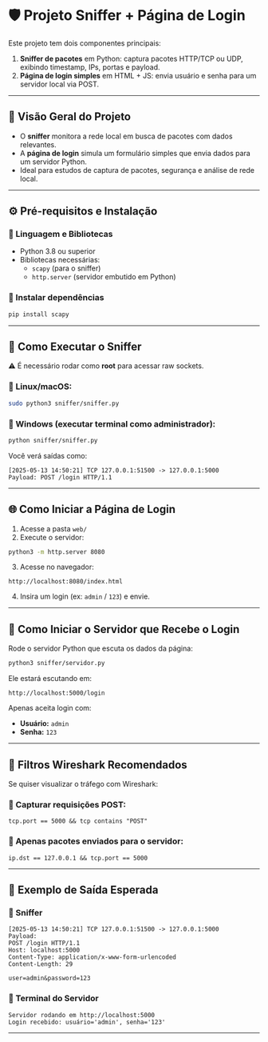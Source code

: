 # 🛡️ Projeto Sniffer + Página de Login

Este projeto tem dois componentes principais:

1. **Sniffer de pacotes** em Python: captura pacotes HTTP/TCP ou UDP, exibindo timestamp, IPs, portas e payload.  
2. **Página de login simples** em HTML + JS: envia usuário e senha para um servidor local via POST.

---

## 📌 Visão Geral do Projeto

- O **sniffer** monitora a rede local em busca de pacotes com dados relevantes.
- A **página de login** simula um formulário simples que envia dados para um servidor Python.
- Ideal para estudos de captura de pacotes, segurança e análise de rede local.

---

## ⚙️ Pré-requisitos e Instalação

### 🔹 Linguagem e Bibliotecas

- Python 3.8 ou superior
- Bibliotecas necessárias:
  - `scapy` (para o sniffer)
  - `http.server` (servidor embutido em Python)

### 🔹 Instalar dependências

```bash
pip install scapy
```

---

## 🐍 Como Executar o Sniffer

⚠️ É necessário rodar como **root** para acessar raw sockets.

### 🔸 Linux/macOS:

```bash
sudo python3 sniffer/sniffer.py
```

### 🔸 Windows (executar terminal como administrador):

```bash
python sniffer/sniffer.py
```

Você verá saídas como:

```
[2025-05-13 14:50:21] TCP 127.0.0.1:51500 -> 127.0.0.1:5000  
Payload: POST /login HTTP/1.1
```

---

## 🌐 Como Iniciar a Página de Login

1. Acesse a pasta `web/`  
2. Execute o servidor:

```bash
python3 -m http.server 8080
```

3. Acesse no navegador:

```
http://localhost:8080/index.html
```

4. Insira um login (ex: `admin` / `123`) e envie.

---

## 📩 Como Iniciar o Servidor que Recebe o Login

Rode o servidor Python que escuta os dados da página:

```bash
python3 sniffer/servidor.py
```

Ele estará escutando em:  
```
http://localhost:5000/login
```

Apenas aceita login com:

- **Usuário:** `admin`  
- **Senha:** `123`

---

## 🧪 Filtros Wireshark Recomendados

Se quiser visualizar o tráfego com Wireshark:

### 🔹 Capturar requisições POST:

```
tcp.port == 5000 && tcp contains "POST"
```

### 🔹 Apenas pacotes enviados para o servidor:

```
ip.dst == 127.0.0.1 && tcp.port == 5000
```

---

## 🧾 Exemplo de Saída Esperada

### 🔸 Sniffer

```
[2025-05-13 14:50:21] TCP 127.0.0.1:51500 -> 127.0.0.1:5000  
Payload:  
POST /login HTTP/1.1  
Host: localhost:5000  
Content-Type: application/x-www-form-urlencoded  
Content-Length: 29  

user=admin&password=123
```

### 🔸 Terminal do Servidor

```
Servidor rodando em http://localhost:5000  
Login recebido: usuário='admin', senha='123'
```

---